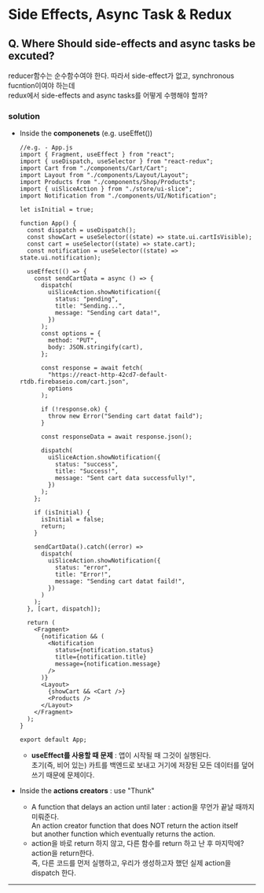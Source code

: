 # Side Effects, Async Task & Redux

## Q. Where Should side-effects and async tasks be excuted?

reducer함수는 순수함수여야 한다. 따라서 side-effect가 없고, synchronous fucntion이여야 하는데  
redux에서 side-effects and async tasks를 어떻게 수행해야 할까?

### solution

- Inside the **componenets** (e.g. useEffet())

  ```
  //e.g. - App.js
  import { Fragment, useEffect } from "react";
  import { useDispatch, useSelector } from "react-redux";
  import Cart from "./components/Cart/Cart";
  import Layout from "./components/Layout/Layout";
  import Products from "./components/Shop/Products";
  import { uiSliceAction } from "./store/ui-slice";
  import Notification from "./components/UI/Notification";

  let isInitial = true;

  function App() {
    const dispatch = useDispatch();
    const showCart = useSelector((state) => state.ui.cartIsVisible);
    const cart = useSelector((state) => state.cart);
    const notification = useSelector((state) => state.ui.notification);

    useEffect(() => {
      const sendCartData = async () => {
        dispatch(
          uiSliceAction.showNotification({
            status: "pending",
            title: "Sending...",
            message: "Sending cart data!",
          })
        );
        const options = {
          method: "PUT",
          body: JSON.stringify(cart),
        };

        const response = await fetch(
          "https://react-http-42cd7-default-rtdb.firebaseio.com/cart.json",
          options
        );

        if (!response.ok) {
          throw new Error("Sending cart datat faild");
        }

        const responseData = await response.json();

        dispatch(
          uiSliceAction.showNotification({
            status: "success",
            title: "Success!",
            message: "Sent cart data successfully!",
          })
        );
      };

      if (isInitial) {
        isInitial = false;
        return;
      }

      sendCartData().catch((error) =>
        dispatch(
          uiSliceAction.showNotification({
            status: "error",
            title: "Error!",
            message: "Sending cart datat faild!",
          })
        )
      );
    }, [cart, dispatch]);

    return (
      <Fragment>
        {notification && (
          <Notification
            status={notification.status}
            title={notification.title}
            message={notification.message}
          />
        )}
        <Layout>
          {showCart && <Cart />}
          <Products />
        </Layout>
      </Fragment>
    );
  }

  export default App;

  ```

  - **useEffect를 사용할 때 문제** : 앱이 시작될 때 그것이 실행된다.  
    초기(즉, 비어 있는) 카트를 백엔드로 보내고 거기에 저장된 모든 데이터를 덮어쓰기 때문에 문제이다.

- Inside the **actions creators** : use "Thunk"
  - A function that delays an action until later : action을 무언가 끝날 때까지 미뤄준다.  
    An action creator function that does NOT return the action itself  
    but another function which eventually returns the action.
  - action을 바로 return 하지 않고, 다른 함수를 return 하고 난 후 마지막에? action을 return한다.  
    즉, 다른 코드를 먼저 실행하고, 우리가 생성하고자 했던 실제 action을 dispatch 한다.

---
